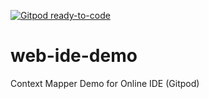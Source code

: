 [![Gitpod ready-to-code](https://img.shields.io/badge/Gitpod-ready--to--code-blue?logo=gitpod)](https://gitpod.io/#https://github.com/ContextMapper/web-ide-demo)

# web-ide-demo
Context Mapper Demo for Online IDE (Gitpod)
